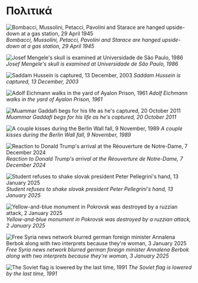 <!-- Πολιτικά :: 2025-02-10 21:43:03 -->

# Πολιτικά

![Bombacci, Mussolini, Petacci, Pavolini and Starace are hanged upside-down at a gas station, 29 April 1945](/static/politik/mussolini.jpeg)
*Bombacci, Mussolini, Petacci, Pavolini and Starace are hanged upside-down at a gas station, 29 April 1945*

![Josef Mengele's skull is examined at Universidade de São Paulo, 1986](/static/politik/mengele.jpeg)
*Josef Mengele's skull is examined at Universidade de São Paulo, 1986*

![Saddam Hussein is captured, 13 December, 2003](/static/politik/hussein.jpeg)
*Saddam Hussein is captured, 13 December, 2003*

![Adolf Eichmann walks in the yard of Ayalon Prison, 1961](/static/politik/eichmann.jpg)
*Adolf Eichmann walks in the yard of Ayalon Prison, 1961*

![Muammar Gaddafi begs for his life as he's captured, 20 October 2011](/static/politik/gaddafi.png)
*Muammar Gaddafi begs for his life as he's captured, 20 October 2011*

![A couple kisses during the Berlin Wall fall, 9 November, 1989](/static/politik/berlin-wall-kiss.jpg)
*A couple kisses during the Berlin Wall fall, 9 November, 1989*

![Reaction to Donald Trump's arrival at the Réouverture de Notre-Dame, 7 December 2024](/static/politik/trump-at-notre-dame.png)
*Reaction to Donald Trump's arrival at the Réouverture de Notre-Dame, 7 December 2024*

![Student refuses to shake slovak president Peter Pellegrini's hand, 13 January 2025](/static/politik/pellegrinis-hand.jpeg)
*Student refuses to shake slovak president Peter Pellegrini's hand, 13 January 2025*

![Yellow-and-blue monument in Pokrovsk was destroyed by a ruzzian attack, 2 January 2025](/static/politik/pokrovsk.jpg)
*Yellow-and-blue monument in Pokrovsk was destroyed by a ruzzian attack, 2 January 2025*

![Free Syria news network blurred german foreign minister Annalena Berbok along with two interprets because they're woman, 3 January 2025](/static/politik/syrian-blurs-womans.jpg)
*Free Syria news network blurred german foreign minister Annalena Berbok along with two interprets because they're woman, 3 January 2025*

![The Soviet flag is lowered by the last time, 1991](/static/politik/soviet-flag-is-lowered.jpg)
*The Soviet flag is lowered by the last time, 1991*
